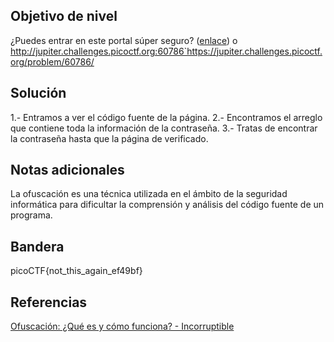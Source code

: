 ## Objetivo de nivel
¿Puedes entrar en este portal súper seguro? ([enlace](https://jupiter.challenges.picoctf.org/problem/60786/)) o http://jupiter.challenges.picoctf.org:60786`https://jupiter.challenges.picoctf.org/problem/60786/

## Solución
1.- Entramos a ver el código fuente de la página.
2.- Encontramos el arreglo que contiene toda la información de la contraseña.
3.- Tratas de encontrar la contraseña hasta que la página de verificado.

## Notas adicionales
La ofuscación es una técnica utilizada en el ámbito de la seguridad informática para dificultar la comprensión y análisis del código fuente de un programa.

## Bandera
picoCTF{not_this_again_ef49bf}

## Referencias
[Ofuscación: ¿Qué es y cómo funciona? - Incorruptible](https://incorruptible.mx/ofuscacion-que-es-y-como-funciona/)
